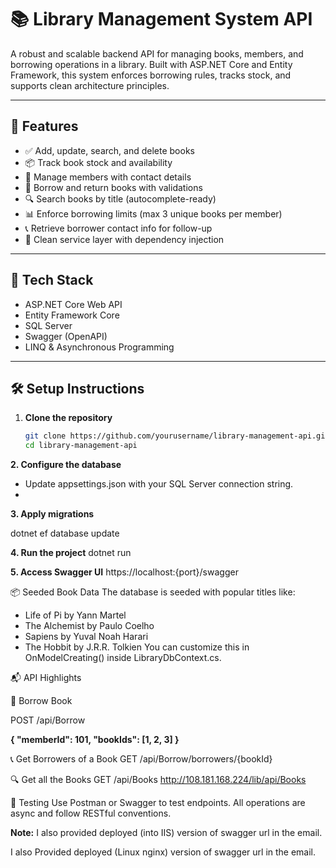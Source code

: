 # 📚 Library Management System API

A robust and scalable backend API for managing books, members, and borrowing operations in a library. Built with ASP.NET Core and Entity Framework, this system enforces borrowing rules, tracks stock, and supports clean architecture principles.

---

## 🚀 Features

- ✅ Add, update, search, and delete books
- 📦 Track book stock and availability
- 👥 Manage members with contact details
- 🔄 Borrow and return books with validations
- 🔍 Search books by title (autocomplete-ready)
- 📊 Enforce borrowing limits (max 3 unique books per member)
- 📞 Retrieve borrower contact info for follow-up
- 🧱 Clean service layer with dependency injection

---

## 🧰 Tech Stack

- ASP.NET Core Web API
- Entity Framework Core
- SQL Server
- Swagger (OpenAPI)
- LINQ & Asynchronous Programming

---

## 🛠️ Setup Instructions

1. **Clone the repository**
   ```bash
   git clone https://github.com/yourusername/library-management-api.git
   cd library-management-api

**2. Configure the database**
- Update appsettings.json with your SQL Server connection string.
- 
**3. Apply migrations**

   dotnet ef database update

**4. Run the project**
    dotnet run
   
**5. Access Swagger UI**
   https://localhost:{port}/swagger

 📦 Seeded Book Data
The database is seeded with popular titles like:
- Life of Pi by Yann Martel
- The Alchemist by Paulo Coelho
- Sapiens by Yuval Noah Harari
- The Hobbit by J.R.R. Tolkien
You can customize this in OnModelCreating() inside LibraryDbContext.cs.


📬 API Highlights

🔄 Borrow Book

POST /api/Borrow

**{
  "memberId": 101,
  "bookIds": [1, 2, 3]
}**


📞 Get Borrowers of a Book
GET /api/Borrow/borrowers/{bookId}


🔍 Get all the Books
GET /api/Books
http://108.181.168.224/lib/api/Books


🧪 Testing
Use Postman or Swagger to test endpoints. All operations are async and follow RESTful conventions.

**Note:**
I also provided deployed (into IIS) version of swagger url in the email.

I also Provided deployed (Linux nginx) version of swagger url in the email.


